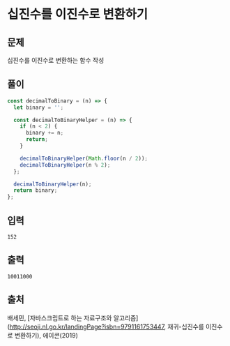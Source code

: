 # 십진수를 이진수로 변환하기

## 문제

십진수를 이진수로 변환하는 함수 작성

## 풀이

```javascript
const decimalToBinary = (n) => {
  let binary = '';

  const decimalToBinaryHelper = (n) => {
    if (n < 2) {
      binary += n;
      return;
    }

    decimalToBinaryHelper(Math.floor(n / 2));
    decimalToBinaryHelper(n % 2);
  };

  decimalToBinaryHelper(n);
  return binary;
};
```

## 입력

```text
152
```

## 출력

```text
10011000

```

## 출처

배세민, [자바스크립트로 하는 자료구조와 알고리즘](http://seoji.nl.go.kr/landingPage?isbn=9791161753447, 재귀-십진수를 이진수로 변환하기), 에이콘(2019)
